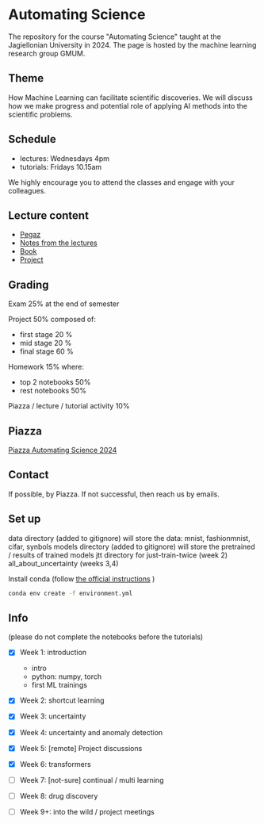 # Automating Science

The repository for the course "Automating Science" taught at the Jagiellonian University in 2024. The page is hosted by the machine learning research group GMUM.

## Theme

How Machine Learning can facilitate scientific discoveries. We will discuss how we make progress and potential role of applying AI methods into the scientific problems.

## Schedule

- lectures: Wednesdays 4pm
- tutorials: Fridays 10.15am

We highly encourage you to attend the classes and engage with your colleagues.

## Lecture content

- [Pegaz](https://pegaz.uj.edu.pl/course/view.php?id=625462)
- [Notes from the lectures](https://docs.google.com/presentation/d/1IOJG0ixTsbYHxkcp_Vo_vCG90n5zfwVJipOlrzPrd7Q/edit)
- [Book](https://fleuret.org/public/lbdl.pdf)
- [Project](https://docs.google.com/document/d/1y9QAziR5wiiu4kj0vEl6_TC4WvsghJHbL4pcK0Wss7Y/edit?usp=sharing)

## Grading

Exam 25% at the end of semester

Project 50% composed of:

- first stage 20 %
- mid stage 20 %
- final stage 60 %

Homework 15% where:

- top 2 notebooks 50%
- rest notebooks 50%

Piazza / lecture / tutorial activity 10%

## Piazza

[Piazza Automating Science 2024](https://piazza.com/uj.edu.pl/spring2024/wmiiiasudlnm)

## Contact

If possible, by Piazza. If not successful, then reach us by emails.

## Set up

data directory (added to gitignore) will store the data: mnist, fashionmnist, cifar, synbols
models directory (added to gitignore) will store the pretrained / results of trained models
jtt directory for just-train-twice (week 2)
all_about_uncertainty (weeks 3,4)

Install conda (follow [the official instructions](https://docs.conda.io/projects/conda/en/latest/user-guide/install/index.html) )

```bash
conda env create -f environment.yml
```

## Info

(please do not complete the notebooks before the tutorials)

- [x] Week 1: introduction

  - intro
  - python: numpy, torch
  - first ML trainings

- [x] Week 2: shortcut learning
- [x] Week 3: uncertainty
- [x] Week 4: uncertainty and anomaly detection
- [x] Week 5: [remote] Project discussions
- [x] Week 6: transformers
- [ ] Week 7: [not-sure] continual / multi learning
- [ ] Week 8: drug discovery
- [ ] Week 9+: into the wild / project meetings
